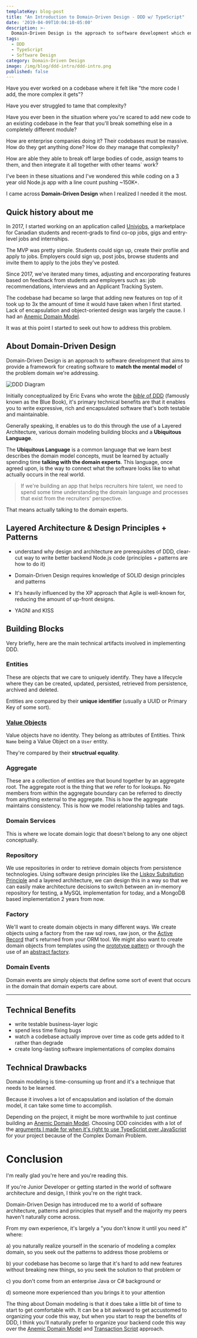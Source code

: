 ```yaml
---
templateKey: blog-post
title: "An Introduction to Domain-Driven Design - DDD w/ TypeScript"
date: '2019-04-09T10:04:10-05:00'
description: >-
  Domain-Driven Design is the approach to software development which enables us to translate complex problem domains into rich, expressive and evolving software. It's the way we design applications when the needs of our users are complex.
tags:
  - DDD
  - TypeScript
  - Software Design
category: Domain-Driven Design
image: /img/blog/ddd-intro/ddd-intro.png
published: false
---
```


Have you ever worked on a codebase where it felt like "the more code I add, the more complex it gets"?

Have you ever struggled to tame that complexity? 

Have you ever been in the situation where you're scared to add new code to an existing codebase in the fear that you'll break something else in a completely different module?

How are enterprise companies doing it? Their codebases must be massive. How do they get anything done? How do _they_ manage that complexity? 

How are able they able to break off large bodies of code, assign teams to them, and then integrate it all together with other teams` work? 

I've been in these situations and I've wondered this while coding on a 3 year old Node.js app with a line count pushing ~150K+.

I came across **Domain-Driven Design** when I realized I needed it the most.

## Quick history about me

In 2017, I started working on an application called [Univjobs](https://univjobs.ca), a marketplace for Canadian students and recent-grads to find co-op jobs, gigs and entry-level jobs and internships.

The MVP was pretty simple. Students could sign up, create their profile and apply to jobs. Employers could sign up, post jobs, browse students and invite them to apply to the jobs they've posted.

Since 2017, we've iterated many times, adjusting and encorporating features based on feedback from students and employers such as: job recommendations, interviews and an Applicant Tracking System.

The codebase had became so large that adding new features on top of it took up to 3x the amount of time it would have taken when I first started. Lack of encapsulation and object-oriented design was largely the cause. I had an [Anemic Domain Model](/wiki/anemic-domain-model).

It was at this point I started to seek out how to address this problem.

## About Domain-Driven Design

Domain-Driven Design is an approach to software development that aims to provide a framework for creating software to **match the mental model** of the problem domain we're addressing.

![DDD Diagram](/img/blog/ddd-intro/ddd-diagram.svg)

Initially conceptualized by Eric Evans who wrote the [_bible_ of DDD](https://www.amazon.ca/gp/product/0321125215/ref=as_li_tl?ie=UTF8&camp=15121&creative=330641&creativeASIN=0321125215&linkCode=as2&tag=stemmlerjs09-20&linkId=170eea6252cf16310fc9e7694209e5ed) (famously known as the Blue Book), it's primary technical benefits are that it enables you to write expressive, rich and encapsulated software that's both testable and maintainable. 

Generally speaking, it enables us to do this through the use of a Layered Architecture, various domain modeling building blocks and a **Ubiquitous Language**.

The **Ubiquitous Language** is a common language that we learn best describes the domain model concepts, must be learned by actually spending time **talking with the domain experts**. This language, once agreed upon, is the way to connect what the software looks like to what actually occurs in the real world. 

> If we're building an app that helps recruiters hire talent, we need to spend some time understanding the domain language and processes that exist from the recruiters' perspective.

That means actually talking to the domain experts.

## Layered Architecture & Design Principles + Patterns

- understand why design and architecture are prerequisites of DDD, clear-cut way to write better backend Node.js code (principles + patterns are how to do it)

- Domain-Driven Design requires knowledge of SOLID design principles and patterns
- It's heavily influenced by the XP approach that Agile is well-known for, reducing the amount of up-front designs.
- YAGNI and KISS

## Building Blocks

Very briefly, here are the main technical artifacts involved in implementing DDD. 

### Entities

These are objects that we care to uniquely identify. They have a lifecycle where they can be created, updated, persisted, retrieved from persistence, archived and deleted. 

Entities are compared by their **unique identifier** (usually a UUID or Primary Key of some sort).

### [Value Objects](/articles/typescript-value-object/)

Value objects have no identity. They belong as attributes of Entities. Think `Name` being a Value Object on a `User` entity.

They're compared by their **structrual equality**.

### Aggregate

These are a collection of entities are that bound together by an aggregate root. The aggregate root is the thing that we refer to for lookups. No members from within the aggregate boundary can be referred to directly from anything external to the aggregate. This is how the aggregate maintains consistency. This is how we model relationship tables and tags.

### Domain Services

This is where we locate domain logic that doesn't belong to any one object conceptually.

### Repository

We use repositories in order to retrieve domain objects from persistence technologies. Using software design principles like the [Liskov Subsitution Principle](/blank?todo=liskov-substitution-principle) and a layered architecture, we can design this in a way so that we can easily make architecture decisions to switch between an in-memory repository for testing, a MySQL implementation for today, and a MongoDB based implementation 2 years from now.

### Factory

We'll want to create domain objects in many different ways. We create objects using a factory from the raw sql rows, raw json, or the [Active Record](/blank?todo=active-record) that's returned from your ORM tool. We might also want to create domain objects from templates using the [prototype pattern](/blank?todo=prototype-pattern) or through the use of an [abstract factory](/blank?todo=abstract-factory).

### Domain Events

Domain events are simply objects that define some sort of event that occurs in the domain that domain experts care about.

***

## Technical Benefits

- write testable business-layer logic
- spend less time fixing bugs
- watch a codebase actually improve over time as code gets added to it rather than degrade
- create long-lasting software implementations of complex domains

## Technical Drawbacks

Domain modeling is time-consuming up front and it's a technique that needs to be learned.

Because it involves a lot of encapsulation and isolation of the domain model, it can take some time to accomplish.

Depending on the project, it might be more worthwhile to just continue building an [Anemic Domain Model](/wiki/anemic-domain-model). Choosing DDD coincides with a lot of the [arguments I made for when it's right to use TypeScript over JavaScript](/articles/when-to-use-typescript-guide/) for your project because of the Complex Domain Problem.

# Conclusion

I'm really glad you're here and you're reading this. 

If you're Junior Developer or getting started in the world of software architecture and design, I think you're on the right track.

Domain-Driven Design has introduced me to a world of software architecture, patterns and principles that myself and the majority my peers haven't naturally come across.

From my own experience, it's largely a "you don't know it until you need it" where:

a) you naturally realize yourself in the scenario of modeling a complex domain, so you seek out the patterns to address those problems or 

b) your codebase has become so large that it's hard to add new features without breaking new things, so you seek the solution to that problem or

c) you don't come from an enterprise Java or C# background or

d) someone more experienced than you brings it to your attention

The thing about Domain modeling is that it does take a little bit of time to start to get comfortable with. It can be a bit awkward to get accustomed to organizing your code this way, but when you start to reap the benefits of DDD, I think you'll naturally prefer to organize your backend code this way over the [Anemic Domain Model](/wiki/anemic-domain-model) and [Transaction Script](/blank?todo=transaction-script) approach.

